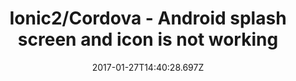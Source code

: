 ---
title: Ionic2/Cordova - Android splash screen and icon is not working
date: 2017-01-27T14:40:28.697Z
excerpt: >-
  An attractive icon and splash screen are always important for your   mobileapplication. after all they are the first thing anyone will look into.
html: >-
  An attractive icon and splash screen are always important for your mobile    application. after all they are the first thing anyone will look into.
tags:
  - angular
  - Cordova
  - Ionic
---